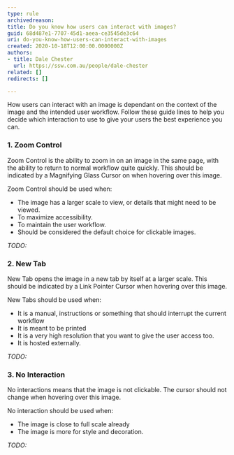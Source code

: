 ```yaml
---
type: rule
archivedreason: 
title: Do you know how users can interact with images?
guid: 68d487e1-7707-45d1-aeea-ce3545de3c64
uri: do-you-know-how-users-can-interact-with-images
created: 2020-10-18T12:00:00.0000000Z
authors:
- title: Dale Chester
  url: https://ssw.com.au/people/dale-chester
related: []
redirects: []

---
```


How users can interact with an image is dependant on the context of the image and the intended user workflow.  Follow these guide lines to help you decide which interaction to use to give your users the best experience you can.


### 1. Zoom Control
Zoom Control is the ability to zoom in on an image in the same page, with the ability to return to normal workflow quite quickly.  This should be indicated by a Magnifying Glass Cursor on when hovering over this image. 

Zoom Control should be used when:

  * The image has a larger scale to view, or details that might need to be viewed.
  * To maximize accessibility.
  * To maintain the user workflow.
  * Should be considered the default choice for clickable images.

*TODO: <Add Example>*

### 2. New Tab
New Tab opens the image in a new tab by itself at a larger scale.  This should be indicated by a Link Pointer Cursor when hovering over this image.

New Tabs should be used when:

  * It is a manual, instructions or something that should interrupt the current workflow
  * It is meant to be printed
  * It is a very high resolution that you want to give the user access too.
  * It is hosted externally.
  
*TODO: <Add Example>*

### 3. No Interaction
No interactions means that the image is not clickable. The cursor should not change when hovering over this image.

No interaction should be used when:  

  * The image is close to full scale already
  * The image is more for style and decoration.
  
 *TODO: <Add Example>*


